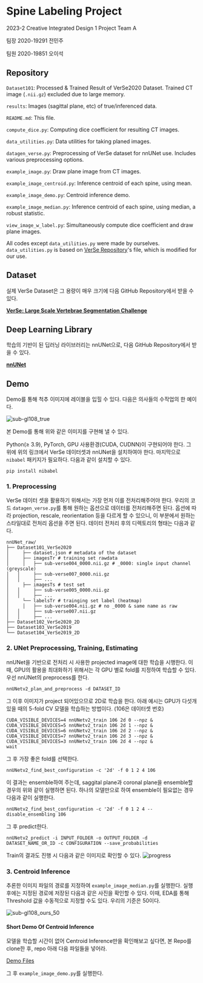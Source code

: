 # Spine Labeling Project
2023-2 Creative Integrated Design 1 Project Team A

팀장 2020-19291 전민주

팀원 2020-19851 오이석

## Repository
`Dataset101`: Processed & Trained Result of VerSe2020 Dataset. Trained CT image (`.nii.gz`) excluded due to large memory.   

`results`: Images (sagittal plane, etc) of true/inferenced data. 

`README.md`: This file.

`compute_dice.py`: Computing dice coefficient for resulting CT images.

`data_utilities.py`: Data utilities for taking planed images.

`datagen_verse.py`: Preprocessing of VerSe dataset for nnUNet use. Includes various preprocessing options.

`example_image.py`: Draw plane image from CT images.

`example_image_centroid.py`: Inference centroid of each spine, using mean.

`example_image_demo.py`: Centroid inference demo.

`example_image_median.py`: Inference centroid of each spine, using median, a robust statistic.

`view_image_w_label.py`: Simultaneously compute dice coefficient and draw plane images.

All codes except `data_utilities.py` were made by ourselves. `data_utilities.py` is based on [VerSe Repository](https://github.com/anjany/verse)'s file, which is modified for our use.

## Dataset
실제 VerSe Dataset은 그 용량이 매우 크기에 다음 GitHub Repository에서 받을 수 있다.

**[VerSe: Large Scale Vertebrae Segmentation Challenge](https://github.com/anjany/verse)**

## Deep Learning Library

학습의 기반이 된 딥러닝 라이브러리는 nnUNet으로, 다음 GitHub Repository에서 받을 수 있다.

**[nnUNet](https://github.com/MIC-DKFZ/nnUNet)**

## Demo

Demo를 통해 척추 이미지에 레이블을 입힐 수 있다. 다음은 의사들의 수작업의 한 예이다.

![sub-gl108_true](https://github.com/isaac0622/SpineProject/assets/88360025/63d63c08-be60-403a-9bd4-8ef5851166fb)

본 Demo를 통해 위와 같은 이미지를 구현해 낼 수 있다.

Python(≥ 3.9), PyTorch, GPU 사용환경(CUDA, CUDNN)이 구현되어야 한다. 그 위에 위의 링크에서 VerSe 데이터셋과 nnUNet을 설치하여야 한다. 마지막으로 `nibabel` 패키지가 필요하다. 다음과 같이 설치할 수 있다.

```
pip install nibabel
```

### 1. Preprocessing

VerSe 데이터 셋을 활용하기 위해서는 가장 먼저 이를 전처리해주어야 한다. 우리의 코드 `datagen_verse.py`를 통해 원하는 옵션으로 데이터를 전처리해주면 된다. 옵션에 따라 projection, rescale, reorientation 등을 다르게 할 수 있으니, 이 부분에서 원하는 스타일대로 전처리 옵션을 주면 된다. 데이터 전처리 후의 디렉토리의 형태는 다음과 같다.

```
nnUNet_raw/
├── Dataset101_VerSe2020
│	  ├── dataset.json # metadata of the dataset
│	  ├── imagesTr # training set rawdata
│	  │   ├── sub-verse004_0000.nii.gz # _0000: single input channel (greyscale)
│   │	  ├── sub-verse007_0000.nii.gz
│   │	  ├── ...
│	  ├── imagesTs # test set
│   │	  ├── sub-verse005_0000.nii.gz
│   │	  ├── ...
│	  └── labelsTr # trainging set label (heatmap)
│	  │   ├── sub-verse004.nii.gz # no _0000 & same name as raw
│   │	  ├── sub-verse007.nii.gz
│   │	  ├── ...
├── Dataset102_VerSe2020_2D
├── Dataset103_VerSe2019
└── Dataset104_VerSe2019_2D
```

### 2. UNet Preprocessing, Training, Estimating

nnUNet을 기반으로 전처리 시 사용한 projected image에 대한 학습을 시행한다. 이때, GPU의 활용을 최대화하기 위해서는 각 GPU 별로 fold를 지정하여 학습할 수 있다. 우선 nnUNet의 preprocess를 한다.

```
nnUNetv2_plan_and_preprocess -d DATASET_ID
```

그 이후 이미지가 project 되어있으므로 2D로 학습을 한다. 아래 예시는 GPU가 다섯개 있을 때의 5-fold CV 모델을 학습하는 방법이다. (106은 데이터셋 번호)

```
CUDA_VISIBLE_DEVICES=4 nnUNetv2_train 106 2d 0 --npz & 
CUDA_VISIBLE_DEVICES=5 nnUNetv2_train 106 2d 1 --npz & 
CUDA_VISIBLE_DEVICES=6 nnUNetv2_train 106 2d 2 --npz & 
CUDA_VISIBLE_DEVICES=7 nnUNetv2_train 106 2d 3 --npz &
CUDA_VISIBLE_DEVICES=3 nnUNetv2_train 106 2d 4 --npz &
wait
```

그 후 가장 좋은 fold를 선택한다.

```
nnUNetv2_find_best_configuration -c '2d' -f 0 1 2 4 106
```

이 결과는 ensemble하여 주는데, saggital plane과 coronal plane을 ensemble할 경우의 위와 같이 실행하면 된다. 하나의 모델만으로 하여 ensemble이 필요없는 경우 다음과 같이 실행한다.

```
nnUNetv2_find_best_configuration -c '2d' -f 0 1 2 4 --disable_ensembling 106
```

그 후 predict한다.

```
nnUNetv2_predict -i INPUT_FOLDER -o OUTPUT_FOLDER -d DATASET_NAME_OR_ID -c CONFIGURATION --save_probabilities
```

Train의 결과도 진행 시 다음과 같은 이미지로 확인할 수 있다.
![progress](https://github.com/isaac0622/SpineProject/assets/88360025/2af18a20-4852-49c0-b326-60101b7c5205)

### 3. Centroid Inference

추론한 이미지 파일의 경로를 지정하여 `example_image_median.py`를 실행한다. 실행 후에는 지정된 경로에 저장된 다음과 같은 사진을 확인할 수 있다.
이때, EDA를 통해 Threshold 값을 수동적으로 지정할 수도 있다. 우리의 기준은 50이다.

![sub-gl108_ours_50](https://github.com/isaac0622/SpineProject/assets/88360025/9f4e9471-a954-42c0-8181-56c471782e81)

#### Short Demo Of Centroid Inference

모델을 학습할 시간이 없어 Centroid Inference만을 확인해보고 싶다면, 본 Repo를 clone한 후, repo 아래 다음 파일들을 넣어라.

[Demo Files](https://drive.google.com/drive/folders/1JzyGKmcFY1lRK1ZyW4r0RUogggL2jAeC?usp=sharing)

그 후 `example_image_demo.py`를 실행한다.
